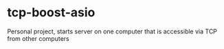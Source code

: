 # tcp-boost-asio
Personal project, starts server on one computer that is accessible via TCP from other computers
